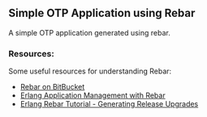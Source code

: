 ## Simple OTP Application using Rebar

A simple OTP application generated using rebar.

### Resources:
Some useful resources for understanding Rebar:

* [Rebar on BitBucket](https://bitbucket.org/basho/rebar/wiki/Home)
* [Erlang Application Management with Rebar](http://alancastro.org/2010/05/01/erlang-application-management-with-rebar.html)
* [Erlang Rebar Tutorial - Generating Release Upgrades](http://www.metabrew.com/article/erlang-rebar-tutorial-generating-releases-upgrades)

